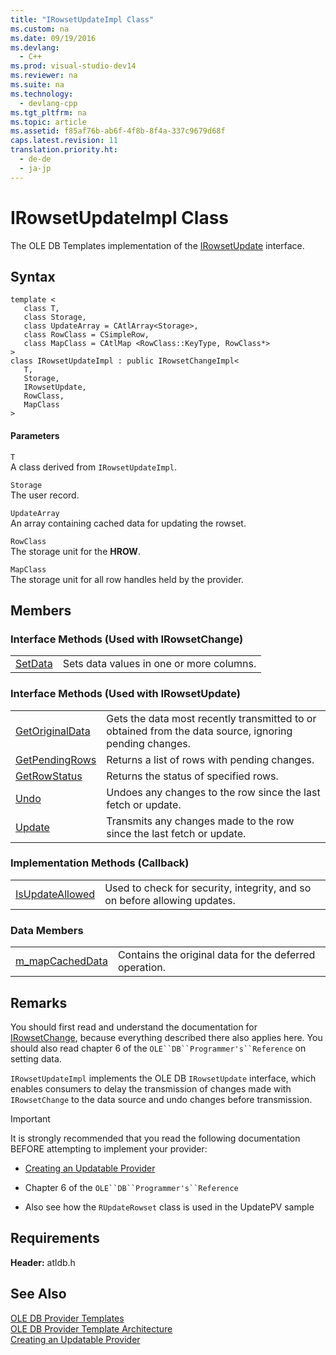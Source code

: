 ```yaml
---
title: "IRowsetUpdateImpl Class"
ms.custom: na
ms.date: 09/19/2016
ms.devlang: 
  - C++
ms.prod: visual-studio-dev14
ms.reviewer: na
ms.suite: na
ms.technology: 
  - devlang-cpp
ms.tgt_pltfrm: na
ms.topic: article
ms.assetid: f85af76b-ab6f-4f8b-8f4a-337c9679d68f
caps.latest.revision: 11
translation.priority.ht: 
  - de-de
  - ja-jp
---
```

# IRowsetUpdateImpl Class
The OLE DB Templates implementation of the [IRowsetUpdate](https://msdn.microsoft.com/en-us/library/ms714401.aspx) interface.  
  
## Syntax  
  
```  
template <  
   class T,   
   class Storage,   
   class UpdateArray = CAtlArray<Storage>,   
   class RowClass = CSimpleRow,   
   class MapClass = CAtlMap <RowClass::KeyType, RowClass*>   
>  
class IRowsetUpdateImpl : public IRowsetChangeImpl<  
   T,   
   Storage,   
   IRowsetUpdate,   
   RowClass,   
   MapClass  
>  
```  
  
#### Parameters  
 `T`  
 A class derived from `IRowsetUpdateImpl`.  
  
 `Storage`  
 The user record.  
  
 `UpdateArray`  
 An array containing cached data for updating the rowset.  
  
 `RowClass`  
 The storage unit for the **HROW**.  
  
 `MapClass`  
 The storage unit for all row handles held by the provider.  
  
## Members  
  
### Interface Methods (Used with IRowsetChange)  
  
|||  
|-|-|  
|[SetData](../vs140/IRowsetUpdateImpl--SetData.md)|Sets data values in one or more columns.|  
  
### Interface Methods (Used with IRowsetUpdate)  
  
|||  
|-|-|  
|[GetOriginalData](../vs140/IRowsetUpdateImpl--GetOriginalData.md)|Gets the data most recently transmitted to or obtained from the data source, ignoring pending changes.|  
|[GetPendingRows](../vs140/IRowsetUpdateImpl--GetPendingRows.md)|Returns a list of rows with pending changes.|  
|[GetRowStatus](../vs140/IRowsetUpdateImpl--GetRowStatus.md)|Returns the status of specified rows.|  
|[Undo](../vs140/IRowsetUpdateImpl--Undo.md)|Undoes any changes to the row since the last fetch or update.|  
|[Update](../vs140/IRowsetUpdateImpl--Update.md)|Transmits any changes made to the row since the last fetch or update.|  
  
### Implementation Methods (Callback)  
  
|||  
|-|-|  
|[IsUpdateAllowed](../vs140/IRowsetUpdateImpl--IsUpdateAllowed.md)|Used to check for security, integrity, and so on before allowing updates.|  
  
### Data Members  
  
|||  
|-|-|  
|[m_mapCachedData](../vs140/IRowsetUpdateImpl--m_mapCachedData.md)|Contains the original data for the deferred operation.|  
  
## Remarks  
 You should first read and understand the documentation for [IRowsetChange](https://msdn.microsoft.com/en-us/library/ms715790.aspx), because everything described there also applies here. You should also read chapter 6 of the `OLE``DB``Programmer's``Reference` on setting data.  
  
 `IRowsetUpdateImpl` implements the OLE DB `IRowsetUpdate` interface, which enables consumers to delay the transmission of changes made with `IRowsetChange` to the data source and undo changes before transmission.  
  
> [!IMPORTANT]
>  It is strongly recommended that you read the following documentation BEFORE attempting to implement your provider:  
  
-   [Creating an Updatable Provider](../vs140/Creating-an-Updatable-Provider.md)  
  
-   Chapter 6 of the `OLE``DB``Programmer's``Reference`  
  
-   Also see how the `RUpdateRowset` class is used in the UpdatePV sample  
  
## Requirements  
 **Header:** atldb.h  
  
## See Also  
 [OLE DB Provider Templates](../vs140/OLE-DB-Provider-Templates--C---.md)   
 [OLE DB Provider Template Architecture](../vs140/OLE-DB-Provider-Template-Architecture.md)   
 [Creating an Updatable Provider](../vs140/Creating-an-Updatable-Provider.md)